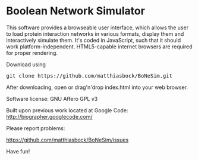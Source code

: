 Boolean Network Simulator
==================

This software provides a browseable user interface,
which allows the user to load protein interaction networks in various formats,
display them and interactively simulate them.
It's coded in JavaScript, such that it should work platform-independent.
HTML5-capable internet browsers are required for proper rendering.

Download using

<pre>
git clone https://github.com/matthiasbock/BoNeSim.git
</pre>

After downloading, open or drag'n'drop index.html into your web browser.

Software license: GNU Affero GPL v3

Built upon previous work located at Google Code:
http://biographer.googlecode.com/

Please report problems:

https://github.com/matthiasbock/BoNeSim/issues

Have fun!
